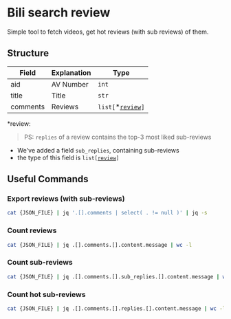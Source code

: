 # Bili search review

Simple tool to fetch videos, get hot reviews (with sub reviews) of them.

## Structure

[`review`]: https://github.com/SocialSisterYi/bilibili-API-collect/blob/16d455ff098f46502eca2bafc7b96a2959a82f1b/docs/comment/readme.md#%E8%AF%84%E8%AE%BA%E6%9D%A1%E7%9B%AE%E5%AF%B9%E8%B1%A1

| Field    | Explanation | Type                  |
| -------- | ----------- | --------------------- |
| aid      | AV Number   | `int`                 |
| title    | Title       | `str`                 |
| comments | Reviews     | `list[`*[`review`]`]` |

*review:
> PS: `replies` of a review contains the top-3 most liked sub-reviews
- We've added a field `sub_replies`, containing sub-reviews
- the type of this field is `list[`[`review`]`]`

## Useful Commands

### Export reviews (with sub-reviews)

```bash
cat {JSON_FILE} | jq '.[].comments | select( . != null )' | jq -s
```

### Count reviews

```bash
cat {JSON_FILE} | jq .[].comments.[].content.message | wc -l
```

### Count sub-reviews

```bash
cat {JSON_FILE} | jq .[].comments.[].sub_replies.[].content.message | wc -l
```

### Count hot sub-reviews

```bash
cat {JSON_FILE} | jq .[].comments.[].replies.[].content.message | wc -l
```

